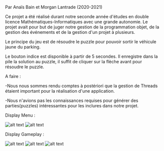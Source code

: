Par Anaïs Bain et Morgan Lantrade (2020-2021)   

Ce projet a été réalisé durant notre seconde année d'études en double licence Mathématiques-Informatiques avec une grande
autonomie. 
Le projet avait pour but de juger notre gestion de la programmation objet, de la gestion des événements et de la gestion
d'un projet à plusieurs.

Le principe du jeu est de résoudre le puzzle pour pouvoir sortir le véhicule jaune du parking. 
 

Le bouton indice est disponible à partir de 5 secondes. Il enregistre dans la pile la solution au puzzle,
il suffit de cliquer sur la flèche avant pour résoudre le puzzle.

A faire : 

-Nous nous sommes rendu comptes à postériori que la gestion de Threads étaient important pour la réalisation d'une
application.

-Nous n'avions pas les connaissances requises pour générer des parties(puzzles) intéressantes pour les inclures dans
notre projet.


Display Menu : 

![alt text](https://github.com/morganLantrade/Projet_Rush_hour/blob/main/readme_png/menu_1.png)
![alt text](https://github.com/morganLantrade/Projet_Rush_hour/blob/main/readme_png/menu_2.png)

Display Gameplay :

![alt text](https://github.com/morganLantrade/Projet_Rush_hour/blob/main/readme_png/jeu_1.png)
![alt text](https://github.com/morganLantrade/Projet_Rush_hour/blob/main/readme_png/jeu_2.png)
![alt text](https://github.com/morganLantrade/Projet_Rush_hour/blob/main/readme_png/jeu_3.png)
